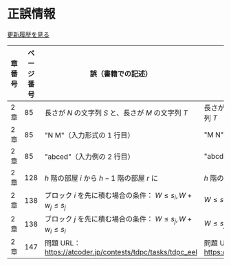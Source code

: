 # 正誤情報

[更新履歴を見る](https://github.com/tsutaj/pastbook-2-source-code/commits/main/errata.md)

| 章番号 | ページ番号 | 誤（書籍での記述）                                                 | 正                                                  |
| ------ | ---------- | ------------------------------------------------------------------ | --------------------------------------------------- |
| 2 章   | 85         | 長さが $N$ の文字列 $S$ と、長さが $M$ の文字列 $T$                | 長さが $M$ の文字列 $S$ と、長さが $N$ の文字列 $T$ |
| 2 章   | 85         | "N M"（入力形式の 1 行目）                                         | "M N"                                               |
| 2 章   | 85         | "abced"（入力例の 2 行目）                                         | "abcde"                                             |
| 2 章   | 128        | $h$ 階の部屋 $i$ から $h-1$ 階の部屋 $r$ に                        | $h$ 階の部屋 $r$ から $h-1$ 階の部屋 $r$ に         |
| 2 章   | 138        | ブロック $i$ を先に積む場合の条件： $W \leq s_i, W + w_j \leq s_j$ | $W \leq s_i, W + w_i \leq s_j$                      |
| 2 章   | 138        | ブロック $j$ を先に積む場合の条件： $W \leq s_j, W + w_i \leq s_i$ | $W \leq s_j, W + w_j \leq s_i$                      |
| 2 章   | 147        | 問題 URL：https://atcoder.jp/contests/tdpc/tasks/tdpc_eel          | 問題 URL：https://atcoder.jp/contests/dp/tasks/dp_p |
